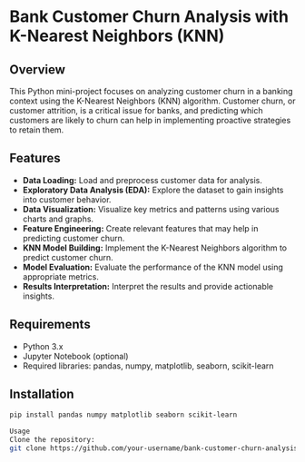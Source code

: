 # Bank Customer Churn Analysis with K-Nearest Neighbors (KNN)

## Overview

This Python mini-project focuses on analyzing customer churn in a banking context using the K-Nearest Neighbors (KNN) algorithm. Customer churn, or customer attrition, is a critical issue for banks, and predicting which customers are likely to churn can help in implementing proactive strategies to retain them.

## Features

- **Data Loading:** Load and preprocess customer data for analysis.
- **Exploratory Data Analysis (EDA):** Explore the dataset to gain insights into customer behavior.
- **Data Visualization:** Visualize key metrics and patterns using various charts and graphs.
- **Feature Engineering:** Create relevant features that may help in predicting customer churn.
- **KNN Model Building:** Implement the K-Nearest Neighbors algorithm to predict customer churn.
- **Model Evaluation:** Evaluate the performance of the KNN model using appropriate metrics.
- **Results Interpretation:** Interpret the results and provide actionable insights.

## Requirements

- Python 3.x
- Jupyter Notebook (optional)
- Required libraries: pandas, numpy, matplotlib, seaborn, scikit-learn

## Installation

```bash
pip install pandas numpy matplotlib seaborn scikit-learn

Usage
Clone the repository:
git clone https://github.com/your-username/bank-customer-churn-analysis.git

